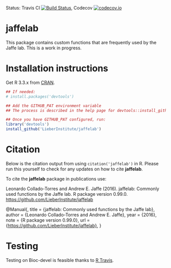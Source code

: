 Status: Travis CI [![Build Status](https://travis-ci.org/LieberInstitute/jaffelab.svg?branch=master)](https://travis-ci.org/LieberInstitute/jaffelab), Codecov [![codecov.io](https://codecov.io/github/LieberInstitute/jaffelab/coverage.svg?branch=master)](https://codecov.io/github/LieberInstitute/jaffelab?branch=master)

jaffelab
========

This package contains custom functions that are frequently used by the Jaffe lab. This is a work in progress.

# Installation instructions

Get R 3.3.x from [CRAN](http://cran.r-project.org/).

```R
## If needed:
# install.packages('devtools')

## Add the GITHUB_PAT environment variable
## The process is described in the help page for devtools::install_github

## Once you have GITHUB_PAT configured, run:
library('devtools')
install_github('LieberInstitute/jaffelab')
```


# Citation

Below is the citation output from using `citation('jaffelab')` in R. Please 
run this yourself to check for any updates on how to cite __jaffelab__.

To cite the __jaffelab__ package in publications use:

Leonardo Collado-Torres and Andrew E. Jaffe (2016). jaffelab: Commonly used functions by the Jaffe lab. R package version 0.99.0. https://github.com/LieberInstitute/jaffelab

@Manual{,
    title = {jaffelab: Commonly used functions by the Jaffe lab},
    author = {Leonardo Collado-Torres and Andrew E. Jaffe},
    year = {2016},
    note = {R package version 0.99.0},
    url = {https://github.com/LieberInstitute/jaffelab},
}

# Testing

Testing on Bioc-devel is feasible thanks to [R Travis](http://docs.travis-ci.com/user/languages/r/).
